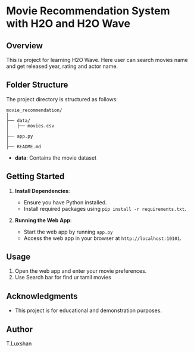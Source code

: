 # Movie Recommendation System with H2O and H2O Wave

## Overview

This is project for learning H2O Wave. Here user can search movies name and get released year, rating and actor name. 

## Folder Structure

The project directory is structured as follows:

```
movie_recommendation/
│
├── data/
│   ├── movies.csv
│
├── app.py
│
├── README.md
```

- **data**: Contains the movie dataset

## Getting Started

1. **Install Dependencies**:
   - Ensure you have Python installed.
   - Install required packages using `pip install -r requirements.txt`.


3. **Running the Web App**:
   - Start the web app by running `app.py` 
   - Access the web app in your browser at `http://localhost:10101`.

## Usage

1. Open the web app and enter your movie preferences.
2. Use Search bar for find ur tamil movies

## Acknowledgments

- This project is for educational and demonstration purposes.


## Author

T.Luxshan
